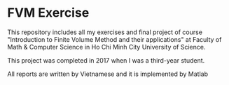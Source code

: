 # FVM Exercise

This repository includes all my exercises and final project of course "Introduction to Finite Volume Method and their applications" at Faculty of Math & Computer Science in Ho Chi Minh City University of Science.

This project was completed in 2017 when I was a third-year student.

All reports are written by Vietnamese and it is implemented by Matlab
